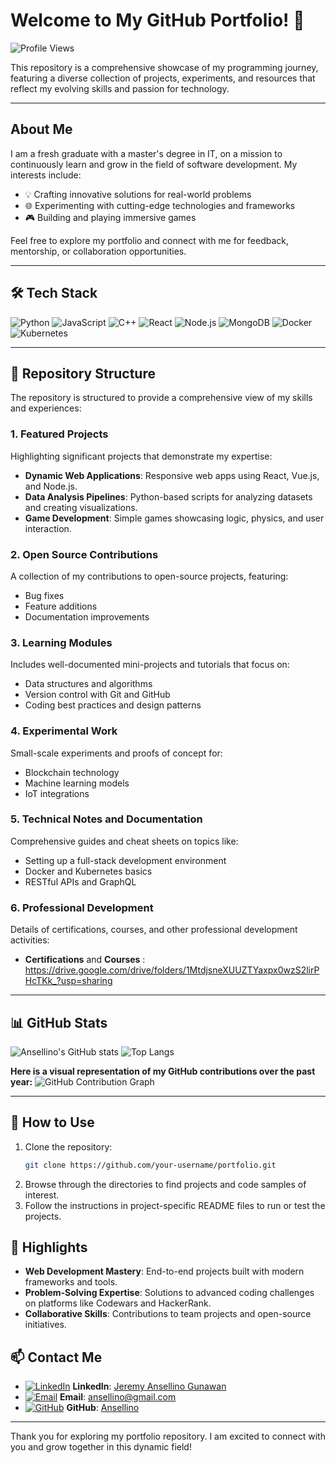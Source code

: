 # Welcome to My GitHub Portfolio! 👋

![Profile Views](https://komarev.com/ghpvc/?username=Ansellino&color=blue)

This repository is a comprehensive showcase of my programming journey, featuring a diverse collection of projects, experiments, and resources that reflect my evolving skills and passion for technology.

---

## About Me

I am a fresh graduate with a master's degree in IT, on a mission to continuously learn and grow in the field of software development. My interests include:

- 💡 Crafting innovative solutions for real-world problems
- 🌐 Experimenting with cutting-edge technologies and frameworks
- 🎮 Building and playing immersive games

Feel free to explore my portfolio and connect with me for feedback, mentorship, or collaboration opportunities.

---

## 🛠 Tech Stack

![Python](https://img.shields.io/badge/Python-3776AB?style=for-the-badge&logo=python&logoColor=white)
![JavaScript](https://img.shields.io/badge/JavaScript-F7DF1E?style=for-the-badge&logo=javascript&logoColor=black)
![C++](https://img.shields.io/badge/C++-00599C?style=for-the-badge&logo=cplusplus&logoColor=white)
![React](https://img.shields.io/badge/React-20232A?style=for-the-badge&logo=react&logoColor=61DAFB)
![Node.js](https://img.shields.io/badge/Node.js-339933?style=for-the-badge&logo=nodedotjs&logoColor=white)
![MongoDB](https://img.shields.io/badge/MongoDB-4EA94B?style=for-the-badge&logo=mongodb&logoColor=white)
![Docker](https://img.shields.io/badge/Docker-2496ED?style=for-the-badge&logo=docker&logoColor=white)
![Kubernetes](https://img.shields.io/badge/Kubernetes-326CE5?style=for-the-badge&logo=kubernetes&logoColor=white)

---

## 📂 Repository Structure

The repository is structured to provide a comprehensive view of my skills and experiences:

### 1. **Featured Projects**

Highlighting significant projects that demonstrate my expertise:
- **Dynamic Web Applications**: Responsive web apps using React, Vue.js, and Node.js.
- **Data Analysis Pipelines**: Python-based scripts for analyzing datasets and creating visualizations.
- **Game Development**: Simple games showcasing logic, physics, and user interaction.

### 2. **Open Source Contributions**

A collection of my contributions to open-source projects, featuring:
- Bug fixes
- Feature additions
- Documentation improvements

### 3. **Learning Modules**

Includes well-documented mini-projects and tutorials that focus on:
- Data structures and algorithms
- Version control with Git and GitHub
- Coding best practices and design patterns

### 4. **Experimental Work**

Small-scale experiments and proofs of concept for:
- Blockchain technology
- Machine learning models
- IoT integrations

### 5. **Technical Notes and Documentation**

Comprehensive guides and cheat sheets on topics like:
- Setting up a full-stack development environment
- Docker and Kubernetes basics
- RESTful APIs and GraphQL

### 6. **Professional Development**

Details of certifications, courses, and other professional development activities:
- **Certifications** and **Courses** : https://drive.google.com/drive/folders/1MtdjsneXUUZTYaxpx0wzS2lirPHcTKk_?usp=sharing

---

## 📊 GitHub Stats

![Ansellino's GitHub stats](https://github-readme-stats.vercel.app/api?username=Ansellino&show_icons=true&theme=radical)
![Top Langs](https://github-readme-stats.vercel.app/api/top-langs/?username=Ansellino&layout=compact&theme=radical)

**Here is a visual representation of my GitHub contributions over the past year:**
![GitHub Contribution Graph](https://ghchart.rshah.org/Ansellino)

---

## 🚀 How to Use

1. Clone the repository:
   ```bash
   git clone https://github.com/your-username/portfolio.git
   ```
2. Browse through the directories to find projects and code samples of interest.
3. Follow the instructions in project-specific README files to run or test the projects.

## 🎯 Highlights

- **Web Development Mastery**: End-to-end projects built with modern frameworks and tools.
- **Problem-Solving Expertise**: Solutions to advanced coding challenges on platforms like Codewars and HackerRank.
- **Collaborative Skills**: Contributions to team projects and open-source initiatives.

## 📫 Contact Me

- [![LinkedIn](https://img.shields.io/badge/-LinkedIn-blue?style=flat-square&logo=LinkedIn&logoColor=white)](https://www.linkedin.com/in/jeremy-ansellino-gunawan/) **LinkedIn**: [Jeremy Ansellino Gunawan](https://www.linkedin.com/in/jeremy-ansellino-gunawan/)
- [![Email](https://img.shields.io/badge/-Email-red?style=flat-square&logo=Gmail&logoColor=white)](mailto:ansellino@gmail.com) **Email**: [ansellino@gmail.com](mailto:ansellino@gmail.com)
- [![GitHub](https://img.shields.io/badge/-GitHub-black?style=flat-square&logo=GitHub&logoColor=white)](https://github.com/Ansellino) **GitHub**: [Ansellino](https://github.com/Ansellino)


---

Thank you for exploring my portfolio repository. I am excited to connect with you and grow together in this dynamic field!
